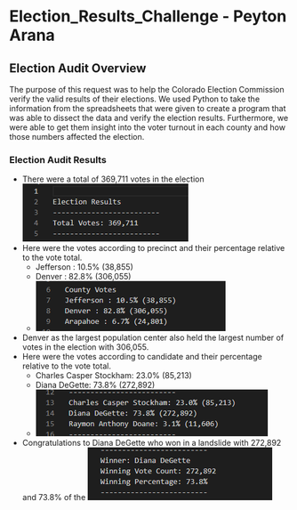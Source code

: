 # Election_Results_Challenge - Peyton Arana

## Election Audit Overview
The purpose of this request was to help the Colorado Election Commission verify the valid results of their elections. We used Python to take the information from the spreadsheets that were given to create a program that was able to dissect the data and verify the election results. Furthermore, we were able to get them insight into the voter turnout in each county and how those numbers affected the election.    

### Election Audit Results
* There were a total of 369,711 votes in the election
![](https://github.com/pbarana89/Election_Results_Challenge/blob/main/Resources/Total_Votes.PNG)
* Here were the votes according to precinct and their percentage relative to the vote total.
   * Jefferson : 10.5% (38,855)
   * Denver : 82.8% (306,055)
   * ![Arapahoe : 6.7% (24,801)](https://github.com/pbarana89/Election_Results_Challenge/blob/main/Resources/County_Votes.PNG)
* Denver as the largest population center also held the largest number of votes in the election with 306,055.
* Here were the votes according to candidate and their percentage relative to the vote total.
   * Charles Casper Stockham: 23.0% (85,213)
   * Diana DeGette: 73.8% (272,892)
   * ![Raymon Anthony Doane: 3.1% (11,606)](https://github.com/pbarana89/Election_Results_Challenge/blob/main/Resources/Candidate_Results.PNG)
* Congratulations to Diana DeGette who won in a landslide with 272,892 and 73.8% of the ![vote!](https://github.com/pbarana89/Election_Results_Challenge/blob/main/Resources/Winning_Candidate.PNG)

